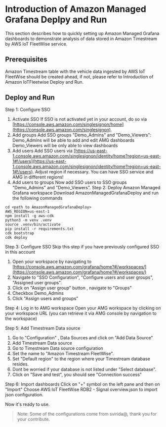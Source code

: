 # Introduction of Amazon Managed Grafana Deplpy and Run
This section describes how to quickly setting up Amazon Managed Grafana dashboards to demonstrate analysis of data stored in Amazon Timestream by AWS IoT FleetWise service.
## Prerequisites
Amazon Timestream table with the vehicle data ingested by AWS IoT FleetWise should be created ahead, if not, please refer to Introduction of Amazon IoTFleetwise Deploy and Run.
## Deploy and Run
Step 1: Configure SSO

1. Activate SSO
If SSO is not activated yet in your account, do so via [https://console.aws.amazon.com/singlesignon/home](https://console.aws.amazon.com/singlesignon).
2. Add groups
Add SSO groups "Demo_Admins" and "Demo_Viewers":
Demo_Admins will be able to add and edit AMG dashboards
Demo_Viewers will be only able to view dashboards
3. Add users
Add SSO users via [https://us-east-1.console.aws.amazon.com/singlesignon/identity/home?region=us-east-1#!/users](https://us-east-1.console.aws.amazon.com/singlesignon/identity/home?region=us-east-1#!/users). Adjust region if necessary. You can have SSO service and AMG in different regions!
4. Add users to groups
Now add SSO users to SSO groups "Demo_Admins" and "Demo_Viewers".
Step 2: Deploy Amazon Managed Grafana workspace
Download AmazonManagedGrafanaDeploy and run the following commands
```
cd <path to AmazonManagedGrafanaDeploy>
AWS_REGION=us-east-1
npm install -g aws-cdk    
python3 -m venv .venv
source .venv/bin/activate
pip install -r requirements.txt
cdk bootstrap
cdk deploy
```

Step 3: Configure SSO
Skip this step if you have previously configured SSO in this account

1. Open your workspace by navigating to [https://console.aws.amazon.com/grafana/home?#/workspaces/](https://console.aws.amazon.com/grafana/home?#/workspaces/)
2. Navigate to "SSO Configuration", "Configure users and user groups", "Assigned user groups".
3. Click on "Assign user group" button , navigate to "Groups"
4. Checkbox Demo_Admins
5. Click "Assign users and groups"

Step 4: Log in to AMG workspace
Open your AMG workspace by clicking on your workspace URL (you can retrieve it via AMG console by navigation to the workspace)

Step 5: Add Timestream Data source

1. Go to "Configuration" , Data Sources and click on "Add Data Source"
2. Add Timestream Data source
3. Go to Timestream Data source configuration
4. Set the name to "Amazon Timestream FleetWise". 
5. Set "Default region" to the region where your Timestream database resides.
6. Dont be worried if your database is not listed under "Select database".
7. Click on "Save and test", you should see "Connection success"

Step 6: Import dashboards
Click on "+" symbol on the left pane and then on "Import"
Choose AWS IoT FleetWise RDB2 - Signal overview.json to import json configuration.

Now it's ready to use.
>Note: Some of the configurations come from svirida@, thank you for your contribute.